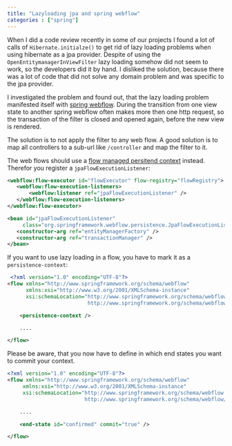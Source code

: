 ```yaml
---
title: "Lazyloading jpa and spring webflow"
categories : ["spring"]
---
```

When I did a code review recently in some of our projects I found a lot of calls of `Hibernate.initialze()` to get rid of lazy loading problems when using hibernate as a jpa provider. Despite of using the `OpenEntitymanagerInViewFilter` lazy loading somehow did not seem to work, so the developers did it by hand. I disliked the solution, because there was a lot of code that did not solve any domain problem and was specific to the jpa provider.

I investigated the problem and found out, that the lazy loading problem manifested itself with [spring webflow](http://projects.spring.io/spring-webflow/). During the transition from one view state to another spring webflow often makes more then one http request, so the transaction of the filter is closed and opened again, before the new view is rendered.

The solution is to not apply the filter to any web flow. A good solution is to map all controllers to a sub-url like `/controller` and map the filter to it.

The web flows should use a [flow managed persitend context](http://docs.spring.io/spring-webflow/docs/2.3.3.RELEASE/reference/html/flow-managed-persistence.html) instead. Therefor you register a `jpaFlowExecutionListener`:

 ``` xml
 <webflow:flow-executor id="flowExecutor" flow-registry="flowRegistry">
    <webflow:flow-execution-listeners>
        <webflow:listener ref="jpaFlowExecutionListener" />
    </webflow:flow-execution-listeners>
</webflow:flow-executor>

<bean id="jpaFlowExecutionListener"
      class="org.springframework.webflow.persistence.JpaFlowExecutionListener">
    <constructor-arg ref="entityManagerFactory" />
    <constructor-arg ref="transactionManager" />
</bean>
```

 If you want to use lazy loading in a flow, you have to mark it as a `persistence-context`:

``` xml
 <?xml version="1.0" encoding="UTF-8"?>
<flow xmlns="http://www.springframework.org/schema/webflow"
      xmlns:xsi="http://www.w3.org/2001/XMLSchema-instance"
      xsi:schemaLocation="http://www.springframework.org/schema/webflow
                          http://www.springframework.org/schema/webflow/spring-webflow-2.0.xsd">

    <persistence-context />

    ....

</flow>
```

Please be aware, that you now have to define in which end states you want to commit your context.

``` xml
<?xml version="1.0" encoding="UTF-8"?>
<flow xmlns="http://www.springframework.org/schema/webflow"
     xmlns:xsi="http://www.w3.org/2001/XMLSchema-instance"
     xsi:schemaLocation="http://www.springframework.org/schema/webflow
                         http://www.springframework.org/schema/webflow/spring-webflow-2.0.xsd">

    ....

    <end-state id="confirmed" commit="true" />

</flow>
```
